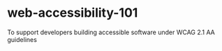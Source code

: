 # web-accessibility-101
To support developers building accessible software under WCAG 2.1 AA guidelines
